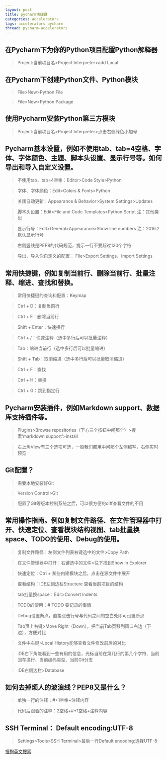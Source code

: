 ```yaml
---
layout: post
title: pycharm快捷键
categories: accelerators
tags: accelerators pycharm
thread: pycharm-accelerators
---
```


## 在Pycharm下为你的Python项目配置Python解释器
> Project:当前项目名>Project Interpreter>add Local

## 在Pycharm下创建Python文件、Python模块
> File>New>Python File

> File>New>Python Package

## 使用Pycharm安装Python第三方模块
> Project:当前项目名>Project Interpreter>点击右侧绿色小加号

## Pycharm基本设置，例如不使用tab、tab=4空格、字体、字体颜色、主题、脚本头设置、显示行号等。如何导出和导入自定义设置。

> 不使用tab、tab=4空格：Editor>Code Style>Python

> 字体、字体颜色：Edit>Colors & Fonts>Python

> 关闭自动更新：Appearance & Behavior>System Settings>Updates

> 脚本头设置：Edit>File and Code Templates>Python Script 注：其他类似

> 显示行号：Edit>General>Appearance>Show line numbers 注：2016.2默认显示行号

> 右侧竖线是PEP8的代码规范，提示一行不要超过120个字符

> 导出、导入你自定义的配置： File>Export Settings、Import Settings

## 常用快捷键，例如复制当前行、删除当前行、批量注释、缩进、查找和替换。

> 常用快捷键的查询和配置：Keymap

> Ctrl + D：复制当前行

> Ctrl + E：删除当前行

> Shift + Enter：快速换行

> Ctrl + /：快速注释（选中多行后可以批量注释）

> Tab：缩进当前行（选中多行后可以批量缩进）

> Shift + Tab：取消缩进（选中多行后可以批量取消缩进）

> Ctrl + F：查找

> Ctrl + H：替换

> Ctrl + G：跳到指定行

## Pycharm安装插件，例如Markdown support、数据库支持插件等。

> Plugins>Browse repositories（下方三个按钮中间那个）>搜索‘markdown support’>install

> 右上角View有三个选项可选，一般我们都用中间那个左侧编写，右侧实时预览

## Git配置？
> 需要本地安装好Git

> Version Control>Git

> 配置了Git等版本控制系统之后，可以很方便的diff查看文件的不用

## 常用操作指南。例如复制文件路径、在文件管理器中打开、快速定位、查看模块结构视图、tab批量换space、TODO的使用、Debug的使用。

> 复制文件路径：左侧文件列表右键选中的文件>Copy Path

> 在文件管理器中打开：右键选中的文件>往下找到Show In Explorer

> 快速定位：Ctrl + 某些内建模块之后，点击在源文件中展开

> 查看结构：IDE左侧边栏Structure 查看当前项目的结构

> tab批量换space：Edit>Convert Indents

> TODO的使用：# TODO 要记录的事情

> Debug设置断点，直接点击行号与代码之间的空白处即可设置断点

> Tab页上右键>Move Right（Down），把当前Tab页移到窗口右边（下边），方便对比

> 文件中右键>Local History能够查看文件修改前后的对比

> IDE右下角能看到一些有用的信息，光标当前在第几行的第几个字符、当前回车换行、当前编码类型、当前Git分支

> IDE右侧边栏>Database

## 如何去掉烦人的波浪线？PEP8又是什么？

> 单独一行的注释：#+1空格+注释内容

> 代码后跟着的注释：2空格+#+1空格+注释内容

## SSH Terminal： Default encoding:UTF-8

> Settings>Tools>SSH Terminal>最后一行Default encoding:选择UTF-8

[搜狗英文搜索](http://english.sogou.com/)